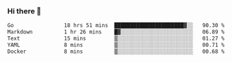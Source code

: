 ### Hi there 👋

<!--
**yeya24/yeya24** is a ✨ _special_ ✨ repository because its `README.md` (this file) appears on your GitHub profile.

Here are some ideas to get you started:

- 🔭 I’m currently working on ...
- 🌱 I’m currently learning ...
- 👯 I’m looking to collaborate on ...
- 🤔 I’m looking for help with ...
- 💬 Ask me about ...
- 📫 How to reach me: ...
- 😄 Pronouns: ...
- ⚡ Fun fact: ...
-->

<!--START_SECTION:waka-->

```txt
Go                18 hrs 51 mins  ██████████████████████▓░░   90.30 %
Markdown          1 hr 26 mins    █▓░░░░░░░░░░░░░░░░░░░░░░░   06.89 %
Text              15 mins         ▒░░░░░░░░░░░░░░░░░░░░░░░░   01.27 %
YAML              8 mins          ▒░░░░░░░░░░░░░░░░░░░░░░░░   00.71 %
Docker            8 mins          ▒░░░░░░░░░░░░░░░░░░░░░░░░   00.68 %
```

<!--END_SECTION:waka-->
